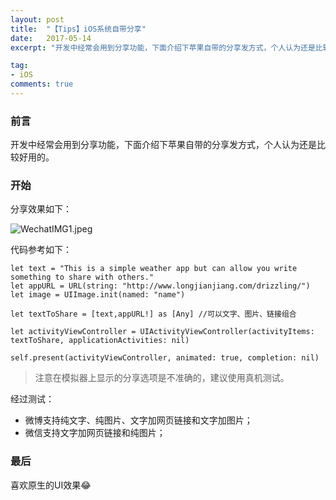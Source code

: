 ```yaml
---
layout: post
title:  "【Tips】iOS系统自带分享"
date:   2017-05-14
excerpt: "开发中经常会用到分享功能，下面介绍下苹果自带的分享发方式，个人认为还是比较好用的。"

tag:
- iOS
comments: true
---
```



### 前言
开发中经常会用到分享功能，下面介绍下苹果自带的分享发方式，个人认为还是比较好用的。

### 开始
分享效果如下：

![WechatIMG1.jpeg](http://ocigwe4cv.bkt.clouddn.com/WechatIMG1.jpeg)


代码参考如下：
```
let text = "This is a simple weather app but can allow you write something to share with others."
let appURL = URL(string: "http://www.longjianjiang.com/drizzling/")
let image = UIImage.init(named: "name")
            
let textToShare = [text,appURL!] as [Any] //可以文字、图片、链接组合

let activityViewController = UIActivityViewController(activityItems: textToShare, applicationActivities: nil)

self.present(activityViewController, animated: true, completion: nil)
 ```	
 
 >注意在模拟器上显示的分享选项是不准确的，建议使用真机测试。
 
 经过测试：
 - 微博支持纯文字、纯图片、文字加网页链接和文字加图片；
 - 微信支持文字加网页链接和纯图片；

 ### 最后
 
 喜欢原生的UI效果😂
